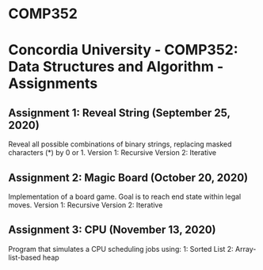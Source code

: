 # COMP352
# Concordia University - COMP352: Data Structures and Algorithm - Assignments

## Assignment 1: Reveal String (September 25, 2020)
Reveal all possible combinations of binary strings, replacing masked characters (*) by 0 or 1.
Version 1: Recursive
Version 2: Iterative

## Assignment 2: Magic Board (October 20, 2020)
Implementation of a board game. Goal is to reach end state within legal moves.
Version 1: Recursive
Version 2: Iterative

## Assignment 3: CPU (November 13, 2020)
Program that simulates a CPU scheduling jobs using:
1: Sorted List
2: Array-list-based heap
